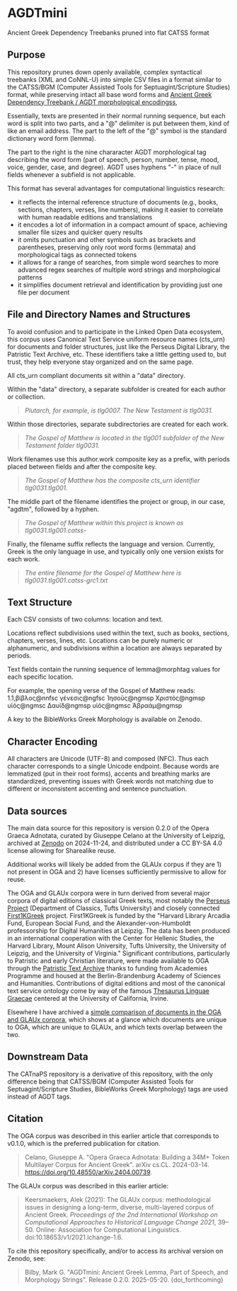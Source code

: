 # AGDTmini
Ancient Greek Dependency Treebanks pruned into flat CATSS format

## Purpose

This repository prunes down openly available, complex syntactical treebanks (XML and CoNNL-U) into simple CSV files in a format similar to the CATSS/BGM (Computer Assisted Tools for Septuagint/Scripture Studies) format, while preserving intact all base word forms and [Ancient Greek Dependency Treebank / AGDT morphological encodingss](https://github.com/PerseusDL/treebank_data/blob/master/AGDT2/guidelines/Greek_guidelines.md), 

Essentially, texts are presented in their normal running sequence, but each word is split into two parts, and a "@" delimiter is put between them, kind of like an email address. 
The part to the left of the "@" symbol is the standard dictionary word form (lemma).

The part to the right is the nine chararacter AGDT morphological tag describing the word form (part of speech, person, number, tense, mood, voice, gender, case, and degree). AGDT uses hyphens "-" in place of null fields whenever a subfield is not applicable.

This format has several advantages for computational linguistics research:
- it reflects the internal reference structure of documents (e.g., books, sections, chapters, verses, line numbers), making it easier to correlate with human readable editions and translations
- it encodes a lot of information in a compact amount of space, achieving smaller file sizes and quicker query results
- it omits punctuation and other symbols such as brackets and parentheses, preserving only root word forms (lemmata) and morphological tags as connected tokens
- it allows for a range of searches, from simple word searches to more advanced regex searches of multiple word strings and morphological patterns
- it simplifies document retrieval and identification by providing just one file per document

## File and Directory Names and Structures

To avoid confusion and to participate in the Linked Open Data ecosystem, this corpus uses Canonical Text Service uniform resource names (cts_urn) for documents and folder structures, just like the Perseus Digital Library, the Patristic Text Archive, etc. These identifiers take a little getting used to, but trust, they help everyone stay organized and on the same page.

All cts_urn compliant documents sit within a "data" directory. 

Within the "data" directory, a separate subfolder is created for each author or collection.

> *Plutarch, for example, is tlg0007. The New Testament is tlg0031.*

Within those directories, separate subdirectories are created for each work.

> *The Gospel of Matthew is located in the tlg001 subfolder of the New Testament folder tlg0031.*

Work filenames use this author.work composite key as a prefix, with periods placed between fields and after the composite key.

> *The Gospel of Matthew has the composite cts_urn identifier tlg0031.tlg001.*

The middle part of the filename identifies the project or group, in our case, "agdtm", followed by a hyphen.

> *The Gospel of Matthew within this project is known as tlg0031.tlg001.catss-*

Finally, the filename suffix reflects the language and version. Currently, Greek is the only language in use, and typically only one version exists for each work.

> *The entire filename for the Gospel of Matthew here is tlg0031.tlg001.catss-grc1.txt*


## Text Structure

Each CSV consists of two columns: location and text.

Locations reflect subdivisions used within the text, such as books, sections, chapters, verses, lines, etc. Locations can be purely numeric or alphanumeric, and subdivisions within a location are always separated by periods.

Text fields contain the running sequence of lemma@morphtag values for each specific location.

For example, the opening verse of the Gospel of Matthew reads:
1.1,βίβλος@nnfsc γένεσις@ngfsc Ἰησοῦς@ngmsp Χριστός@ngmsp υἱός@ngmsc Δαυίδ@ngmsp υἱός@ngmsc Ἀβραάμ@ngmsp

A key to the BibleWorks Greek Morphology is available on Zenodo.

## Character Encoding

All characters are Unicode (UTF-8) and composed (NFC). Thus each character corresponds to a single Unicode endpoint. Because words are lemmatized (put in their root forms), accents and breathing marks are standardized, preventing issues with Greek words not matching due to different or inconsistent accenting and sentence punctuation.

## Data sources

The main data source for this repository is version 0.2.0 of the Opera Graeca Adnotata, curated by Giuseppe Celano at the University of Leipzig, archived at [Zenodo](https://doi.org/10.5281/zenodo.14206061) on 2024-11-24, and distributed under a CC BY-SA 4.0 license allowing for Sharealike reuse.

Additional works will likely be added from the GLAUx corpus if they are 1) not present in OGA and 2) have licenses sufficiently permissive to allow for reuse.

The OGA and GLAUx corpora were in turn derived from several major corpora of digital editions of classical Greek texts, most notably the [Perseus Project](https://github.com/PerseusDL/canonical-greekLit) (Department of Classics, Tufts University) and closely connected [First1KGreek](https://github.com/OpenGreekAndLatin/First1KGreek) project. First1KGreek is funded by the "Harvard Library Arcadia Fund, European Social Fund, and the Alexander-von-Humboldt professorship for Digital Humanities at Leipzig. The data has been produced in an international cooperation with the Center for Hellenic Studies, the Harvard Library, Mount Alison University, Tufts University, the University of Leipzig, and the University of Virginia." Significant contributions, particularly to Patristic and early Christian literature, were made available to OGA through the [Patristic Text Archive](https://github.com/PatristicTextArchive/pta_data) thanks to funding from Academies Programme and housed at the Berlin-Brandenburg Academy of Sciences and Humanities. Contributions of digital editions and most of the canonical text service ontology come by way of the famous [Thesaurus Linguae Graecae](https://stephanus.tlg.uci.edu/index.php#login=true) centered at the University of California, Irvine.

Elsewhere I have archived a [simple comparison of documents in the OGA and GLAUx corpora](https://doi.org/10.5281/zenodo.14254072), which shows at a glance which documents are unique to OGA, which are unique to GLAUx, and which texts overlap between the two.

## Downstream Data

The CATnaPS repository is a derivative of this repository, with the only difference being that CATSS/BGM (Computer Assisted Tools for Septuagint/Scripture Studies, BibleWorks Greek Morphology) tags are used instead of AGDT tags.

## Citation

The OGA corpus was described in this earlier article that corresponds to v0.1.0, which is the preferred publication for citation.

> Celano, Giuseppe A. "Opera Graeca Adnotata: Building a 34M+ Token Multilayer Corpus for Ancient Greek". arXiv cs.CL. 2024-03-14. https://doi.org/10.48550/arXiv.2404.00739.

The GLAUx corpus was described in this earlier article:

> Keersmaekers, Alek (2021): The GLAUx corpus: methodological issues in designing a long-term, diverse, multi-layered corpus of Ancient Greek. *Proceedings of the 2nd International Workshop on Computational Approaches to Historical Language Change 2021*, 39–50. Online: Association for Computational Linguistics. doi:10.18653/v1/2021.lchange-1.6.

To cite this repository specifically, and/or to access its archival version on Zenodo, see:
> Bilby, Mark G. "AGDTmini: Ancient Greek Lemma, Part of Speech, and Morphology Strings". Release 0.2.0. 2025-05-20. {doi_forthcoming}
